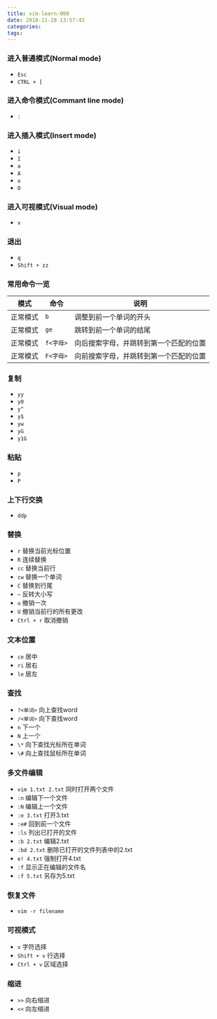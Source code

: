 ```yaml
---
title: vim-learn-008
date: 2018-11-28 13:57:43
categories:
tags:
---
```


### 进入普通模式(Normal mode)
- `Esc`
- `CTRL + [`

### 进入命令模式(Commant line mode)
- `:`

### 进入插入模式(Insert mode)
- `i`
- `I`
- `a`
- `A`
- `o`
- `O`

### 进入可视模式(Visual mode)
- `v`

### 退出
- `q`
- `Shift + zz`

### 常用命令一览
|模式|命令|说明|
|---|---|---|
|正常模式|`b`|调整到前一个单词的开头|
|正常模式|`ge`|跳转到前一个单词的结尾|
|正常模式|`f<字母>`|向后搜索字母，并跳转到第一个匹配的位置|
|正常模式|`F<字母>`|向前搜索字母，并跳转到第一个匹配的位置|

### 复制
- `yy`
- `y0`
- `y^`
- `y$`
- `yw`
- `yG`
- `y1G`

### 粘贴
- `p`
- `P`

### 上下行交换
- `ddp`

### 替换
- `r` 替换当前光标位置
- `R` 连续替换
- `cc` 替换当前行
- `cw` 替换一个单词
- `C` 替换到行尾
- `~` 反转大小写
- `u` 撤销一次
- `U` 撤销当前行的所有更改
- `Ctrl + r` 取消撤销

### 文本位置
- `ce` 居中
- `ri` 居右
- `le` 居左

### 查找
- `?<单词>` 向上查找word
- `/<单词>` 向下查找word
- `n` 下一个
- `N` 上一个
- `\*` 向下查找光标所在单词
- `\#` 向上查找鼠标所在单词

### 多文件编辑
- `vim 1.txt 2.txt` 同时打开两个文件
- `:n` 编辑下一个文件
- `:N` 编辑上一个文件
- `:e 3.txt` 打开3.txt
- `:e#` 回到前一个文件
- `:ls` 列出已打开的文件
- `:b 2.txt` 编辑2.txt
- `:bd 2.txt` 删除已打开的文件列表中的2.txt
- `e! 4.txt` 强制打开4.txt
- `:f` 显示正在编辑的文件名
- `:f 5.txt` 另存为5.txt

### 恢复文件
- `vim -r filename`

### 可视模式
- `v` 字符选择
- `Shift + v` 行选择
- `Ctrl + v` 区域选择

### 缩进
- `>>` 向右缩进
- `<<` 向左缩进
